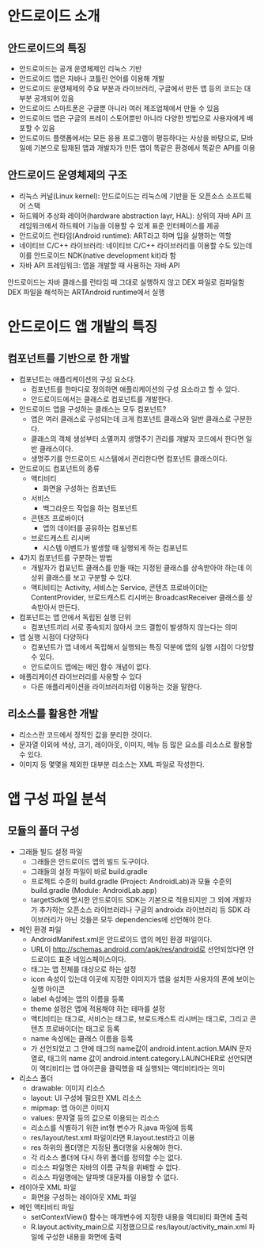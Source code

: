 # 안드로이드 소개
## 안드로이드의 특징
* 안드로이드는 공개 운영체제인 리눅스 기반
* 안드로이드 앱은 자바나 코틀린 언어를 이용해 개발
* 안드로이드 운영체제의 주요 부분과 라이브러리, 구글에서 만든 앱 등의 코드는 대부분 공개되어 있음
* 안드로이드 스마트폰은 구글뿐 아니라 여러 제조업체에서 만들 수 있음
* 안드로이드 앱은 구글의 프레이 스토어뿐만 아니라 다양한 방법으로 사용자에게 배포할 수 있음
* 안드로이드 플랫폼에서는 모든 응용 프로그램이 평등하다는 사상을 바탕으로, 모바일에 기본으로 탑재된 앱과 개발자가 만든 앱이 똑같은 환경에서 똑같은 API를 이용

## 안드로이드 운영체제의 구조
* 리눅스 커널(Linux kernel): 안드로이드는 리눅스에 기반을 둔 오픈소스 소프트웨어 스택
* 하드웨어 추상화 레이어(hardware abstraction layr, HAL): 상위의 자바 API 프레임워크에서 하드웨어 기능을 이용할 수 있게 표준 인터페이스를 제공
* 안드로이드 런타임(Android runtime): ART라고 하며 입을 실행하는 역할
* 네이티브 C/C++ 라이브러리: 네이티브 C/C++ 라이브러리를 이용할 수도 있는데 이를 안드로이드 NDK(native development kit)라 함
* 자바 API 프레임워크: 앱을 개발할 때 사용하는 자바 API

안드로이드는 자바 클래스를 런타임 때 그대로 실행하지 않고 DEX 파일로 컴파일함
DEX 파일을 해석하는 ARTAndroid runtime에서 실행

# 안드로이드 앱 개발의 특징
## 컴포넌트를 기반으로 한 개발
* 컴포넌트는 애플리케이션의 구성 요소다.
  * 컴포넌트를 한마디로 정의하면 애플리케이션의 구성 요소라고 할 수 있다.
  * 안드로이드에서는 클래스로 컴포넌트를 개발한다.
* 안드로이드 앱을 구성하는 클래스는 모두 컴포넌트?
  * 앱은 여러 클래스로 구성되는데 크게 컴포넌트 클래스와 일반 클래스로 구분한다.
  * 클래스의 객체 생성부터 소멸까지 생명주기 관리를 개발자 코드에서 한다면 일반 클래스이다.
  * 생명주기를 안드로이드 시스템에서 관리한다면 컴포넌트 클래스이다.
* 안드로이드 컴포넌트의 종류
  * 액티비티
    * 화면을 구성하는 컴포넌트
  * 서비스
    * 백그라운드 작업을 하는 컴포넌트
  * 콘텐츠 프로바이더
    * 앱의 데이터를 공유하는 컴포넌트
  * 브로드캐스트 리시버
    * 시스템 이벤트가 발생할 때 실행되게 하는 컴포넌트
* 4가지 컴포넌트를 구분하는 방법
  * 개발자가 컴포넌트 클래스를 만들 때는 지정된 클래스를 상속받아야 하는데 이 상위 클래스를 보고 구분할 수 있다.
  * 액티비티는 Activity, 서비스는 Service, 콘텐츠 프로바이더는 ContentProvider, 브로드캐스트 리시버는 BroadcastReceiver 클래스를 상속받아서 만든다.
* 컴포넌트는 앱 안에서 독립된 실행 단위
  * 컴포넌트끼리 서로 종속되지 않아서 코드 결합이 발생하지 않는다는 의미
* 앱 실행 시점이 다양하다
  * 컴포넌트가 앱 내에서 독립해서 실행되는 특징 덕분에 앱의 실행 시점이 다양할 수 있다.
  * 안드로이드 앱에는 메인 함수 개념이 없다.
* 애플리케이션 라이브러리를 사용할 수 있다
  * 다른 애플리케이션을 라이브러리처럼 이용하는 것을 말한다.

## 리소스를 활용한 개발
* 리소스란 코드에서 정적인 값을 분리한 것이다.
* 문자열 이외에 색상, 크기, 레이아웃, 이미지, 메뉴 등 많은 요소를 리소스로 활용할 수 있다.
* 이미지 등 몇몇을 제외한 대부분 리소스는 XML 파일로 작성한다.

# 앱 구성 파일 분석
## 모듈의 폴더 구성
* 그래들 빌드 설정 파일
  * 그래들은 안드로이드 앱의 빌드 도구이다.
  * 그래들의 설정 파일이 바로 build.gradle
  * 프로젝트 수준의 build.gradle (Project: AndroidLab)과 모듈 수준의 build.gradle (Module: AndroidLab.app)
  * targetSdk에 명시한 안드로이드 SDK는 기본으로 적용되지만 그 외에 개발자가 추가하는 오픈소스 라이브러리나 구글의 androidx 라이브러리 등 SDK 라이브러리가 아닌 것들은 모두 dependencies에 선언해야 한다.
* 메인 환경 파일
  * AndroidManifest.xml은 안드로이드 앱의 메인 환경 파일이다.
  * URL이 http://schemas.android.com/apk/res/android로 선언되었다면 안드로이드 표준 네임스페이스이다.
  * <application> 태그는 앱 전체를 대상으로 하는 설정
  * icon 속성이 있는데 이곳에 지정한 이미지가 앱을 설치한 사용자의 폰에 보이는 실행 아이콘
  * label 속성에는 앱의 이름을 등록
  * theme 설정은 앱에 적용해야 하는 테마를 설정
  * 액티비티는 <activity> 태그로, 서비스는 <service> 태그로, 브로드캐스트 리시버는 <recei ver> 태그로, 그리고 콘텐츠 프로바이더는 <provider> 태그로 등록
  * name 속성에는 클래스 이름을 등록
  * <intent-filter>가 선언되었고 그 안에 <action> 태그의 name값이 android.intent.action.MAIN 문자열로, <category> 태그의 name 값이 android.intent.category.LAUNCHER로 선언되면 이 액티비티는 앱 아이콘을 클릭했을 때 실행되는 액티비티라는 의미
* 리소스 폴더
  * drawable: 이미지 리소스
  * layout: UI 구성에 필요한 XML 리소스
  * mipmap: 앱 아이콘 이미지
  * values: 문자열 등의 값으로 이용되는 리소스
  * 리소스를 식별하기 위한 int형 변수가 R.java 파일에 등록
  * res/layout/test.xml 파일이라면 R.layout.test라고 이용
  * res 하위의 폴더명은 지정된 폴더명을 사용해야 한다.
  * 각 리소스 폴더에 다시 하위 폴더를 정의할 수는 없다.
  * 리소스 파일명은 자바의 이름 규칙을 위배할 수 없다.
  * 리소스 파일명에는 알파벳 대문자를 이용할 수 없다.
* 레이아웃 XML 파일
  * 화면을 구성하는 레이아웃 XML 파일
* 메인 액티비티 파일
  * setContextView() 함수는 매개변수에 지정한 내용을 액티비티 화면에 출력
  * R.layout.activity_main으로 지정했으므로 res/layout/activity_main.xml 파일에 구성한 내용을 화면에 출력
